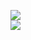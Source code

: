 [![](https://img.shields.io/badge/Made%20With-Github%20Spray-lightgrey.svg?style=for-the-badge&logo=github)](https://github.com/Annihil/github-spray#28975)  
[![](https://i.imgur.com/2DrTn0Z.gif)](https://github.com/Annihil/github-spray)